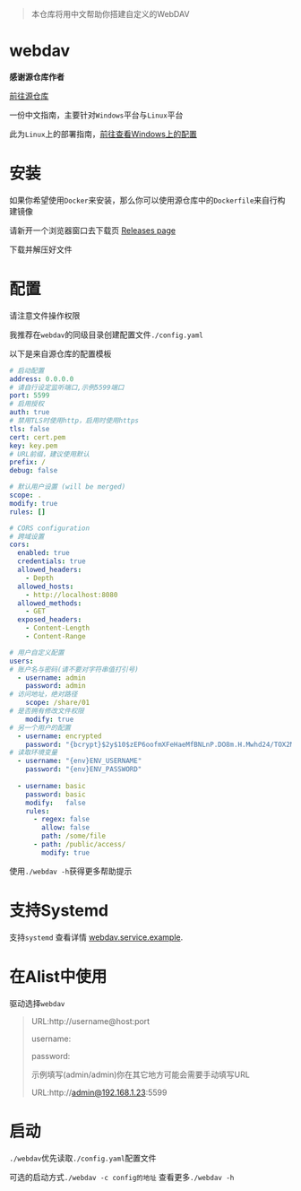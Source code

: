 > 本仓库将用中文帮助你搭建自定义的WebDAV

# webdav

**感谢源仓库作者**

[前往源仓库](https://github.com/hacdias/webdav)

一份中文指南，主要针对`Windows`平台与`Linux`平台

此为`Linux`上的部署指南，[前往查看Windows上的配置](./on-windows.md)

# 安装

如果你希望使用`Docker`来安装，那么你可以使用源仓库中的`Dockerfile`来自行构建镜像

请新开一个浏览器窗口去下载页 [Releases page](https://github.com/hacdias/webdav/releases)

下载并解压好文件

# 配置

请注意文件操作权限

我推荐在`webdav`的同级目录创建配置文件`./config.yaml`

以下是来自源仓库的配置模板

```yaml
# 启动配置
address: 0.0.0.0
# 请自行设定监听端口,示例5599端口
port: 5599
# 启用授权
auth: true
# 禁用TLS时使用http，启用时使用https
tls: false
cert: cert.pem
key: key.pem
# URL前缀，建议使用默认
prefix: /
debug: false

# 默认用户设置 (will be merged)
scope: .
modify: true
rules: []

# CORS configuration
# 跨域设置
cors:
  enabled: true
  credentials: true
  allowed_headers:
    - Depth
  allowed_hosts:
    - http://localhost:8080
  allowed_methods:
    - GET
  exposed_headers:
    - Content-Length
    - Content-Range

# 用户自定义配置
users:
# 账户名与密码(请不要对字符串值打引号)
  - username: admin
    password: admin
# 访问地址，绝对路径
    scope: /share/01
# 是否拥有修改文件权限
    modify: true
# 另一个用户的配置
  - username: encrypted
    password: "{bcrypt}$2y$10$zEP6oofmXFeHaeMfBNLnP.DO8m.H.Mwhd24/TOX2MWLxAExXi4qgi"
# 读取环境变量
  - username: "{env}ENV_USERNAME"
    password: "{env}ENV_PASSWORD"
    
  - username: basic
    password: basic
    modify:   false
    rules:
      - regex: false
        allow: false
        path: /some/file
      - path: /public/access/
        modify: true
```

使用`./webdav -h`获得更多帮助提示

# 支持Systemd

支持`systemd` 查看详情 [webdav.service.example](/webdav.service.example).

# 在Alist中使用

驱动选择`webdav`

> URL:http://username@host:port
>
> username:
>
> password:
>
> 示例填写(admin/admin)你在其它地方可能会需要手动填写URL
>
> URL:http://admin@192.168.1.23:5599

# 启动

`./webdav`优先读取`./config.yaml`配置文件

可选的启动方式`./webdav -c config的地址` 查看更多`./webdav -h`
